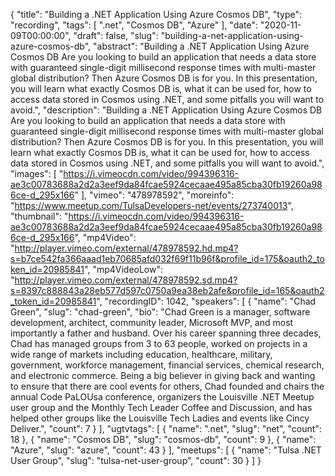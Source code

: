 {
  "title": "Building a .NET Application Using Azure Cosmos DB",
  "type": "recording",
  "tags": [
    ".net",
    "Cosmos DB",
    "Azure"
  ],
  "date": "2020-11-09T00:00:00",
  "draft": false,
  "slug": "building-a-net-application-using-azure-cosmos-db",
  "abstract": "Building a .NET Application Using Azure Cosmos DB Are you looking to build an application that needs a data store with guaranteed single-digit millisecond response times with multi-master global distribution? Then Azure Cosmos DB is for you. In this presentation, you will learn what exactly Cosmos DB is, what it can be used for, how to access data stored in Cosmos using .NET, and some pitfalls you will want to avoid.",
  "description": "Building a .NET Application Using Azure Cosmos DB Are you looking to build an application that needs a data store with guaranteed single-digit millisecond response times with multi-master global distribution? Then Azure Cosmos DB is for you. In this presentation, you will learn what exactly Cosmos DB is, what it can be used for, how to access data stored in Cosmos using .NET, and some pitfalls you will want to avoid.",
  "images": [
    "https://i.vimeocdn.com/video/994396316-ae3c00783688a2d2a3eef9da84fcae5924cecaae495a85cba30fb19260a986ce-d_295x166"
  ],
  "vimeo": "478978592",
  "moreinfo": "https://www.meetup.com/TulsaDevelopers-net/events/273740013",
  "thumbnail": "https://i.vimeocdn.com/video/994396316-ae3c00783688a2d2a3eef9da84fcae5924cecaae495a85cba30fb19260a986ce-d_295x166",
  "mp4Video": "http://player.vimeo.com/external/478978592.hd.mp4?s=b7ce542fa366aaad1eb70685afd032f69f11b96f&profile_id=175&oauth2_token_id=20985841",
  "mp4VideoLow": "http://player.vimeo.com/external/478978592.sd.mp4?s=8397c888843a28eb577d597c0750a9ea38eb2afe&profile_id=165&oauth2_token_id=20985841",
  "recordingID": 1042,
  "speakers": [
    {
      "name": "Chad Green",
      "slug": "chad-green",
      "bio": "Chad Green is a manager, software development, architect, community leader, Microsoft MVP, and most importantly a father and husband. Over his career spanning three decades, Chad has managed groups from 3 to 63 people, worked on projects in a wide range of markets including education, healthcare, military, government, workforce management, financial services, chemical research, and electronic commerce. Being a big believer in giving back and wanting to ensure that there are cool events for others, Chad founded and chairs the annual Code PaLOUsa conference, organizers the Louisville .NET Meetup user group and the Monthly Tech Leader Coffee and Discussion, and has helped other groups like the Louisville Tech Ladies and events like Cincy Deliver.",
      "count": 7
    }
  ],
  "ugtvtags": [
    {
      "name": ".net",
      "slug": "net",
      "count": 18
    },
    {
      "name": "Cosmos DB",
      "slug": "cosmos-db",
      "count": 9
    },
    {
      "name": "Azure",
      "slug": "azure",
      "count": 43
    }
  ],
  "meetups": [
    {
      "name": "Tulsa .NET User Group",
      "slug": "tulsa-net-user-group",
      "count": 30
    }
  ]
}